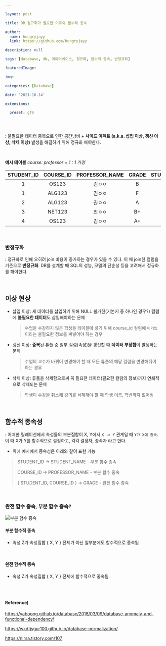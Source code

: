 ```yaml
---

layout: post

title: DB 정규화가 필요한 이유와 함수적 종속

author: 
  name: hungryjayy
  link: https://github.com/hungryjayy

description: null

tags: [database, db, 데이터베이스, 정규화, 함수적 종속, 반정규화]

featuredImage: 

img: 

categories: [Database]

date: '2021-10-14'

extensions:

  preset: gfm


---
```


: 불필요한 데이터 중복으로 인한 공간낭비 + **사이드 이펙트 (a.k.a. 삽입 이상, 갱신 이상, 삭제 이상)** 발생을 해결하기 위해 정규화 해야한다.

<Br>

**예시 테이블** *course: professor = 1 : 1 가정*

| **STUDENT_ID** | **COURSE_ID** | **PROFESSOR_NAME** | GRADE | STUDENT_NAME |
| :------------: | :-----------: | :----------------: | :---: | :----------: |
|       1        |     OS123     |       김ㅇㅇ       |   B   |    김ㅇㅇ    |
|       1        |    ALG123     |       권ㅇㅇ       |   F   |    김ㅇㅇ    |
|       2        |    ALG123     |       권ㅇㅇ       |   A   |    이ㅇㅇ    |
|       3        |    NET123     |       최ㅇㅇ       |  B+   |    최ㅇㅇ    |
|       4        |     OS123     |       김ㅇㅇ       |  A+   |    손ㅇㅇ    |

<br>

### 반정규화

: 정규화로 인해 오히려 join 비용이 증가하는 경우가 있을 수 있다. 이 때 join한 컬럼을 기준으로 **반정규화**. DB를 설계할 때 SQL의 성능, 모델의 단순성 등을 고려해서 정규화를 해야한다.

<br>

## 이상 현상

* 삽입 이상: 새 데이터를 삽입하기 위해 NULL 불가한(기본키 중 하나인 경우?) 컬럼에 **불필요한 데이터**도 삽입해야하는 문제

  > 수업을 수강하지 않은 학생을 테이블에 넣기 위해 course_id 컬럼에 `미기입` 이라는 불필요한 정보를 써넣어야 하는 경우

* 갱신 이상: **중복**된 튜플 중 일부 컬럼(속성)을 갱신할 때 **데이터 부정합**이 발생하는 문제

  > 수업의 교수가 바뀌어 변경해야 할 때 모든 튜플의 해당 컬럼을 변경해줘야 하는 경우

* 삭제 이상: 튜플을 삭제함으로써 꼭 필요한 데이터(필요한 컬럼의 정보)까지 연쇄적으로 삭제되는 문제

  > 학생이 수강을 취소해 강의를 삭제해야 할 때 학생 이름, 학번까지 없어짐

<Br>

## 함수적 종속성

: 어떠한 릴레이션에서 속성들의 부분집합이 X, Y에서 `X -> Y` 관계일 때 `Y가 X에 종속`. 이 때 X가 Y를 함수적으로 결정하고, 각각 결정자, 종속자 라고 한다.

* 위에 예시에서 종속성은 아래와 같이 표현 가능

> STUDENT_ID -> STUDENT_NAME - 부분 함수 종속
>
> COURSE_ID -> PROFESSOR_NAME - 부분 함수 종속
>
> { STUDENT_ID, COURSE_ID } -> GRADE - 완전 함수 종속
>

<br>

### 완전 함수 종속, 부분 함수 종속?

![부분 함수 종속](http://dl.dropbox.com/s/q4qcy99obhv6vnu/%EC%8A%A4%ED%81%AC%EB%A6%B0%EC%83%B7%202018-12-03%2010.49.33.png)

#### 부분 함수적 종속

* 속성 Z가 속성집합 { X, Y } 전체가 아닌 일부분에도 함수적으로 종속됨

<br>

#### 완전 함수적 종속

* 속성 Z가 속성집합 { X, Y } 전체에 함수적으로 종속됨

<br><br>

#### Reference)

https://yaboong.github.io/database/2018/03/09/database-anomaly-and-functional-dependency/

https://wkdtjsgur100.github.io/database-normalization/

https://nirsa.tistory.com/107

